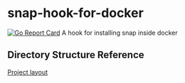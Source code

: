 # snap-hook-for-docker
[![Go Report Card](https://goreportcard.com/badge/github.com/tig4605246/snap-hook-for-docker)](https://goreportcard.com/report/github.com/tig4605246/snap-hook-for-docker)
A hook for installing snap inside docker

## Directory Structure Reference
[Project layout](https://github.com/golang-standards/project-layout)
